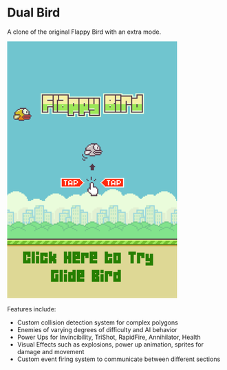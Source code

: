 [screenshot]: images/flappybird_preview.png

# Dual Bird
A clone of the original Flappy Bird with an extra mode.

![gameplay][screenshot]

Features include:
* Custom collision detection system for complex polygons
* Enemies of varying degrees of difficulty and AI behavior
* Power Ups for Invincibility, TriShot, RapidFire, Annihilator, Health
* Visual Effects such as explosions, power up animation, sprites for damage and movement
* Custom event firing system to communicate between different sections
